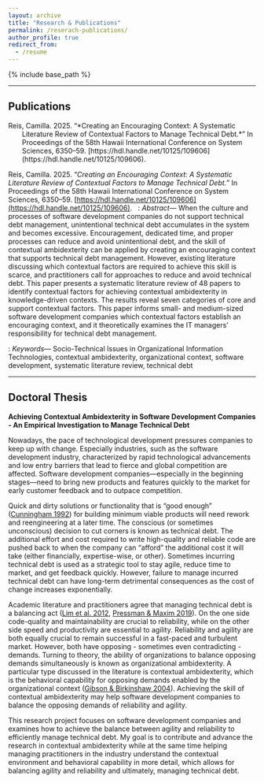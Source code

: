 ```yaml
---
layout: archive
title: "Research & Publications"
permalink: /reserach-publications/
author_profile: true
redirect_from:
  - /resume
---
```


{% include base_path %}

---
## Publications

<p style="padding-left: 2em; text-indent: -2em;">
  Reis, Camilla. 2025. “*Creating an Encouraging Context: A Systematic Literature Review of Contextual Factors to Manage Technical Debt.*” In Proceedings of the 58th Hawaii International Conference on System Sciences, 6350–59. [https://hdl.handle.net/10125/109606](https://hdl.handle.net/10125/109606).
</p>

Reis, Camilla. 2025. “*Creating an Encouraging Context: A Systematic Literature Review of Contextual Factors to Manage Technical Debt.*” In Proceedings of the 58th Hawaii International Conference on System Sciences, 6350–59. [https://hdl.handle.net/10125/109606](https://hdl.handle.net/10125/109606).
&nbsp;
: *Abstract—* 
When the culture and processes of software development companies do not support technical debt management, unintentional technical debt accumulates in the system and becomes excessive. Encouragement, dedicated time, and proper processes can reduce and avoid unintentional debt, and the skill of contextual ambidexterity can be applied by creating an encouraging context that supports technical debt management. However, existing literature discussing which contextual factors are required to achieve this skill is scarce, and practitioners call for approaches to reduce and avoid technical debt. This paper presents a systematic literature review of 48 papers to identify contextual factors for achieving contextual ambidexterity in knowledge-driven contexts. The results reveal seven categories of core and support contextual factors. This paper informs small- and medium-sized software development companies which contextual factors establish an encouraging context, and it theoretically examines the IT managers’ responsibility for technical debt management.

: *Keywords—* 
Socio-Technical Issues in Organizational Information Technologies, contextual ambidexterity, organizational context, software development, systematic literature review, technical debt

---

## Doctoral Thesis

**Achieving Contextual Ambidexterity in Software Development Companies - An Empirical Investigation to Manage Technical Debt**

Nowadays, the pace of technological development pressures companies to keep up with change. Especially industries, such as the software development industry, characterized by rapid technological advancements and low entry barriers that lead to fierce and global competition are affected. Software development companies—especially in the beginning stages—need to bring new products and features quickly to the market for early customer feedback and to outpace competition.

Quick and dirty solutions or functionality that is “good enough” ([Cunningham 1992](https://dl.acm.org/doi/pdf/10.1145/157710.157715)) for building minimum viable products will need rework and reengineering at a later time. The conscious (or sometimes unconscious) decision to cut corners is known as technical debt. The additional effort and cost required to write high-quality and reliable code are pushed back to when the company can “afford” the additional cost it will take (either financially, expertise-wise, or other). Sometimes incurring technical debt is used as a strategic tool to stay agile, reduce time to market, and get feedback quickly. However, failure to manage incurred technical debt can have long-term detrimental consequences as the cost of change increases exponentially.

Academic literature and practitioners agree that managing technical debt is a balancing act ([Lim et al. 2012](https://ieeexplore.ieee.org/document/6280547), [Pressman & Maxim 2019](https://g.co/kgs/aTL3KVU)). On the one side code-quality and maintainability are crucial to reliability, while on the other side speed and productivity are essential to agility. Reliability and agility are both equally crucial to remain successful in a fast-paced and turbulent market. However, both have opposing - sometimes even contradicting - demands. Turning to theory, the ability of organizations to balance opposing demands simultaneously is known as organizational ambidexterity. A particular type discussed in the literature is contextual ambidexterity, which is the behavioral capability for opposing demands enabled by the organizational context ([Gibson & Birkinshaw 2004](https://www.jstor.org/stable/20159573)). Achieving the skill of contextual ambidexterity may help software development companies to balance the opposing demands of reliability and agility.

This research project focuses on software development companies and examines how to achieve the balance between agility and reliability to efficiently manage technical debt. My goal is to contribute and advance the research in contextual ambidexterity while at the same time helping managing practitioners in the industry understand the contextual environment and behavioral capability in more detail, which allows for balancing agility and reliability and ultimately, managing technical debt.
